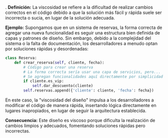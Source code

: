 .
**Definición:** La viscosidad se refiere a la dificultad de realizar cambios correctos en el código debido a que la solución más fácil y rápida suele ser incorrecta o sucia, en lugar de la solución adecuada.

**Ejemplo:**
Supongamos que en un sistema de reservas, la forma correcta de agregar una nueva funcionalidad es seguir una estructura bien definida de capas y patrones de diseño. Sin embargo, debido a la complejidad del sistema o la falta de documentación, los desarrolladores a menudo optan por soluciones rápidas y desordenadas:

```python
class Reserva:
    def crear_reserva(self, cliente, fecha):
        # Código para crear una reserva
        # La forma correcta sería usar una capa de servicios, pero...
        # Se agregan funcionalidades aquí directamente por simplicidad
        if cliente.es_vip:
            self.dar_descuento(cliente)
        self.reservas.append({'cliente': cliente, 'fecha': fecha})
```

En este caso, la "viscosidad del diseño" impulsa a los desarrolladores a modificar el código de manera rápida, insertando lógica directamente en lugares inapropiados, en lugar de seguir la arquitectura establecida.

**Consecuencia:** Este diseño es viscoso porque dificulta la realización de cambios limpios y adecuados, fomentando soluciones rápidas pero incorrectas.

